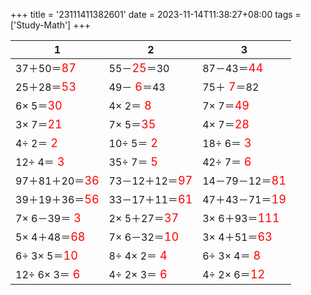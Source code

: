 +++ 
title = '23111411382601' 
date = 2023-11-14T11:38:27+08:00 
tags = ['Study-Math'] 
+++ 

1 | 2 | 3 
-- | -- | -- 
37＋50＝<font color=red size=4>87</font> | 55－<font color=red size=4>25</font>＝30 | 87－43＝<font color=red size=4>44</font> 
25＋28＝<font color=red size=4>53</font> | 49－<font color=red size=4> 6</font>＝43 | 75＋<font color=red size=4> 7</font>＝82 
 6× 5＝<font color=red size=4>30</font> |  4× 2＝<font color=red size=4> 8</font> |  7× 7＝<font color=red size=4>49</font> 
 3× 7＝<font color=red size=4>21</font> |  7× 5＝<font color=red size=4>35</font> |  4× 7＝<font color=red size=4>28</font> 
 4÷ 2＝<font color=red size=4> 2</font> | 10÷ 5＝<font color=red size=4> 2</font> | 18÷ 6＝<font color=red size=4> 3</font> 
12÷ 4＝<font color=red size=4> 3</font> | 35÷ 7＝<font color=red size=4> 5</font> | 42÷ 7＝<font color=red size=4> 6</font> 
97＋81＋20＝<font color=red size=4>36</font> | 73－12＋12＝<font color=red size=4>97</font> | 14－79－12＝<font color=red size=4>81</font> 
39＋19＋36＝<font color=red size=4>56</font> | 33－17＋11＝<font color=red size=4>61</font> | 47＋43－71＝<font color=red size=4>19</font> 
 7× 6－39＝<font color=red size=4> 3</font> |  2× 5＋27＝<font color=red size=4>37</font> |  3× 6＋93＝<font color=red size=4>111</font> 
 5× 4＋48＝<font color=red size=4>68</font> |  7× 6－32＝<font color=red size=4>10</font> |  3× 4＋51＝<font color=red size=4>63</font> 
 6÷ 3× 5＝<font color=red size=4>10</font> |  8÷ 4× 2＝<font color=red size=4> 4</font> |  6÷ 3× 4＝<font color=red size=4> 8</font> 
12÷ 6× 3＝<font color=red size=4> 6</font> |  4÷ 2× 3＝<font color=red size=4> 6</font> |  4÷ 2× 6＝<font color=red size=4>12</font> 

